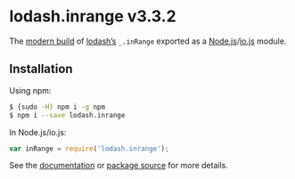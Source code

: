 # lodash.inrange v3.3.2

The [modern build](https://github.com/lodash/lodash/wiki/Build-Differences) of [lodash’s](https://lodash.com/) `_.inRange` exported as a [Node.js](http://nodejs.org/)/[io.js](https://iojs.org/) module.

## Installation

Using npm:

```bash
$ {sudo -H} npm i -g npm
$ npm i --save lodash.inrange
```

In Node.js/io.js:

```js
var inRange = require('lodash.inrange');
```

See the [documentation](https://lodash.com/docs#inRange) or [package source](https://github.com/lodash/lodash/blob/3.3.2-npm-packages/lodash.inrange) for more details.
